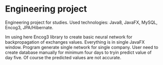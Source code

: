 # Engineering project

Engineering project for studies. 
Used technologies: Java8, JavaFX, MySQL, Encog3, JPA/Hibernate.

Im using here Encog3 library to create basic neural network for backpropagation of exchanges values. 
Everything is in single JavaFX window. Program generate single network for single company. User need to create database manually for minimum four days to tryin predict value of day five.
Of course the predicted values are not accurate.
